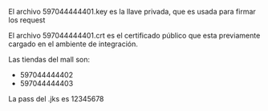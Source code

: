 El archivo 597044444401.key es la llave privada, que es usada para firmar los request

El archivo 597044444401.crt es el certificado público que esta previamente cargado en el ambiente de integración.

Las tiendas del mall son:
- 597044444402
- 597044444403

La pass del .jks es 12345678